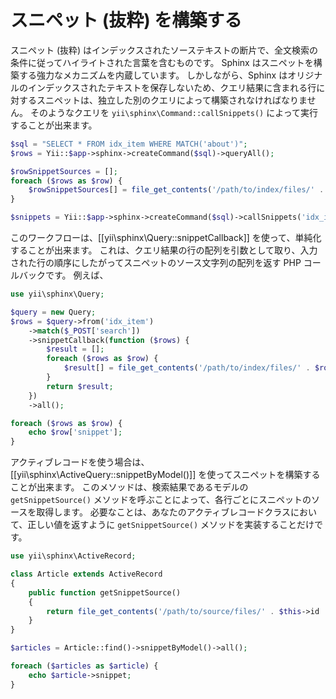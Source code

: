 スニペット (抜粋) を構築する
============================

スニペット (抜粋) はインデックスされたソーステキストの断片で、全文検索の条件に従ってハイライトされた言葉を含むものです。
Sphinx はスニペットを構築する強力なメカニズムを内蔵しています。
しかしながら、Sphinx はオリジナルのインデックスされたテキストを保存しないため、クエリ結果に含まれる行に対するスニペットは、独立した別のクエリによって構築されなければなりません。
そのようなクエリを `yii\sphinx\Command::callSnippets()` によって実行することが出来ます。

```php
$sql = "SELECT * FROM idx_item WHERE MATCH('about')";
$rows = Yii::$app->sphinx->createCommand($sql)->queryAll();

$rowSnippetSources = [];
foreach ($rows as $row) {
    $rowSnippetSources[] = file_get_contents('/path/to/index/files/' . $row['id'] . '.txt');
}

$snippets = Yii::$app->sphinx->createCommand($sql)->callSnippets('idx_item', $rowSnippetSources, 'about');
```

このワークフローは、[[yii\sphinx\Query::snippetCallback]] を使って、単純化することが出来ます。
これは、クエリ結果の行の配列を引数として取り、入力された行の順序にしたがってスニペットのソース文字列の配列を返す PHP コールバックです。
例えば、

```php
use yii\sphinx\Query;

$query = new Query;
$rows = $query->from('idx_item')
    ->match($_POST['search'])
    ->snippetCallback(function ($rows) {
        $result = [];
        foreach ($rows as $row) {
            $result[] = file_get_contents('/path/to/index/files/' . $row['id'] . '.txt');
        }
        return $result;
    })
    ->all();

foreach ($rows as $row) {
    echo $row['snippet'];
}
```

アクティブレコードを使う場合は、[[yii\sphinx\ActiveQuery::snippetByModel()]] を使ってスニペットを構築することが出来ます。
このメソッドは、検索結果であるモデルの `getSnippetSource()` メソッドを呼ぶことによって、各行ごとにスニペットのソースを取得します。
必要なことは、あなたのアクティブレコードクラスにおいて、正しい値を返すように `getSnippetSource()` メソッドを実装することだけです。

```php
use yii\sphinx\ActiveRecord;

class Article extends ActiveRecord
{
    public function getSnippetSource()
    {
        return file_get_contents('/path/to/source/files/' . $this->id . '.txt');
    }
}

$articles = Article::find()->snippetByModel()->all();

foreach ($articles as $article) {
    echo $article->snippet;
}
```
